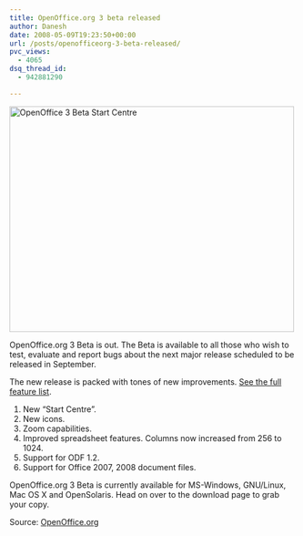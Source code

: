 ```yaml
---
title: OpenOffice.org 3 beta released
author: Danesh
date: 2008-05-09T19:23:50+00:00
url: /posts/openofficeorg-3-beta-released/
pvc_views:
  - 4065
dsq_thread_id:
  - 942881290

---
```

[<img loading="lazy" class="alignnone size-full wp-image-545" title="OpenOffice 3 Beta Start Centre" src="/wp-content/uploads/2008/05/2479059430_1c3f051c161.jpg" alt="OpenOffice 3 Beta Start Centre" width="500" height="396" />][1]

OpenOffice.org 3 Beta is out. The Beta is available to all those who wish to test, evaluate and report bugs about the next major release scheduled to be released in September.

The new release is packed with tones of new improvements. [See the full feature list][2].

  1. New &#8220;Start Centre&#8221;.
  2. New icons.
  3. Zoom capabilities.
  4. Improved spreadsheet features. Columns now increased from 256 to 1024.
  5. Support for ODF 1.2.
  6. Support for Office 2007, 2008 document files.

OpenOffice.org 3 Beta is currently available for MS-Windows, GNU/Linux, Mac OS X and OpenSolaris. Head on over to the download page to grab your copy.

Source: [OpenOffice.org][3]

 [1]: /wp-content/uploads/2008/05/2479059430_1c3f051c161.jpg
 [2]: http://marketing.openoffice.org/3.0/featurelistbeta.html
 [3]: http://www.openoffice.org/